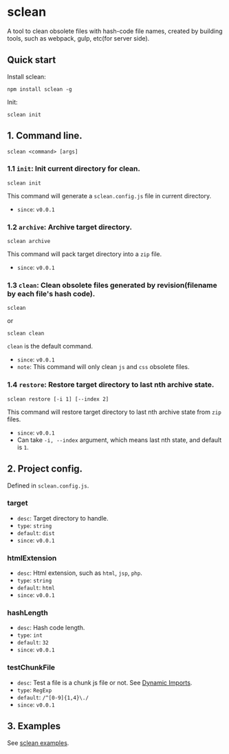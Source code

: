 # sclean

A tool to clean obsolete files with hash-code file names, created by building tools, such as webpack, gulp, etc(for server side).

## Quick start

Install sclean:

```
npm install sclean -g
```

Init:

```
sclean init
```

## 1. Command line.

```
sclean <command> [args]
```

### 1.1 `init`: Init current directory for clean.

```
sclean init
```

This command will generate a `sclean.config.js` file in current directory.

* `since`: `v0.0.1`

### 1.2 `archive`: Archive target directory.

```
sclean archive
```

This command will pack target directory into a `zip` file. 

* `since`: `v0.0.1`

### 1.3 `clean`: Clean obsolete files generated by revision(filename by each file's hash code).

```
sclean
``` 

or

```
sclean clean
```

`clean` is the default command.

* `since`: `v0.0.1`
* `note`: This command will only clean `js` and `css` obsolete files.

### 1.4 `restore`: Restore target directory to last nth archive state.

```
sclean restore [-i 1] [--index 2]
```

This command will restore target directory to last nth archive state from `zip` files.

* `since`: `v0.0.1`
* Can take `-i, --index` argument, which means last nth state, and default is `1`.

## 2. Project config.

Defined in `sclean.config.js`.

### target

- `desc`: Target directory to handle.
- `type`: `string`
- `default`: `dist`
- `since`: `v0.0.1`

### htmlExtension

- `desc`: Html extension, such as `html`, `jsp`, `php`.
- `type`: `string`
- `default`: `html`
- `since`: `v0.0.1`

### hashLength

- `desc`: Hash code length.
- `type`: `int`
- `default`: `32`
- `since`: `v0.0.1`

### testChunkFile

- `desc`: Test a file is a chunk js file or not. See [Dynamic Imports](https://webpack.js.org/guides/code-splitting/#dynamic-imports).
- `type`: `RegExp`
- `default`: `/^[0-9]{1,4}\./`
- `since`: `v0.0.1`

## 3. Examples

See [sclean examples](./examples).
